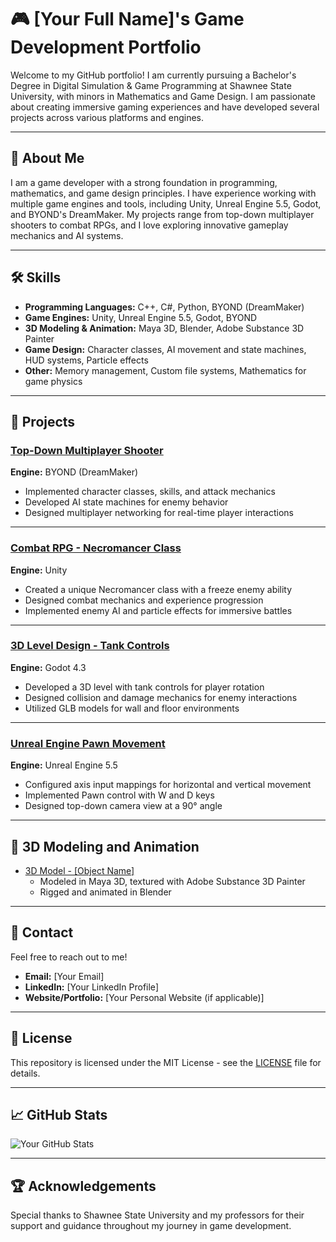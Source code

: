 # 🎮 [Your Full Name]'s Game Development Portfolio  

Welcome to my GitHub portfolio! I am currently pursuing a Bachelor's Degree in Digital Simulation & Game Programming at Shawnee State University, with minors in Mathematics and Game Design. I am passionate about creating immersive gaming experiences and have developed several projects across various platforms and engines.  

---

## 🚀 About Me  
I am a game developer with a strong foundation in programming, mathematics, and game design principles. I have experience working with multiple game engines and tools, including Unity, Unreal Engine 5.5, Godot, and BYOND's DreamMaker. My projects range from top-down multiplayer shooters to combat RPGs, and I love exploring innovative gameplay mechanics and AI systems.  

---

## 🛠️ Skills  
- **Programming Languages:** C++, C#, Python, BYOND (DreamMaker)  
- **Game Engines:** Unity, Unreal Engine 5.5, Godot, BYOND  
- **3D Modeling & Animation:** Maya 3D, Blender, Adobe Substance 3D Painter  
- **Game Design:** Character classes, AI movement and state machines, HUD systems, Particle effects  
- **Other:** Memory management, Custom file systems, Mathematics for game physics  

---

## 📂 Projects  

### [Top-Down Multiplayer Shooter](https://github.com/YourUsername/Top-Down-Multiplayer-Shooter)  
**Engine:** BYOND (DreamMaker)  
- Implemented character classes, skills, and attack mechanics  
- Developed AI state machines for enemy behavior  
- Designed multiplayer networking for real-time player interactions  

---

### [Combat RPG - Necromancer Class](https://github.com/YourUsername/Combat-RPG-Necromancer)  
**Engine:** Unity  
- Created a unique Necromancer class with a freeze enemy ability  
- Designed combat mechanics and experience progression  
- Implemented enemy AI and particle effects for immersive battles  

---

### [3D Level Design - Tank Controls](https://github.com/YourUsername/3D-Tank-Controls)  
**Engine:** Godot 4.3  
- Developed a 3D level with tank controls for player rotation  
- Designed collision and damage mechanics for enemy interactions  
- Utilized GLB models for wall and floor environments  

---

### [Unreal Engine Pawn Movement](https://github.com/YourUsername/Unreal-Pawn-Movement)  
**Engine:** Unreal Engine 5.5  
- Configured axis input mappings for horizontal and vertical movement  
- Implemented Pawn control with W and D keys  
- Designed top-down camera view at a 90° angle  

---

## 🎨 3D Modeling and Animation  
- [3D Model - [Object Name]](https://github.com/YourUsername/3D-Model-Project)  
  - Modeled in Maya 3D, textured with Adobe Substance 3D Painter  
  - Rigged and animated in Blender  

---

## 📧 Contact  
Feel free to reach out to me!  
- **Email:** [Your Email]  
- **LinkedIn:** [Your LinkedIn Profile]  
- **Website/Portfolio:** [Your Personal Website (if applicable)]  

---

## 📜 License  
This repository is licensed under the MIT License - see the [LICENSE](LICENSE) file for details.  

---

## 📈 GitHub Stats  
![Your GitHub Stats](https://github-readme-stats.vercel.app/api?username=YourUsername&show_icons=true&theme=radical)  

---

## 🏆 Acknowledgements  
Special thanks to Shawnee State University and my professors for their support and guidance throughout my journey in game development.  
